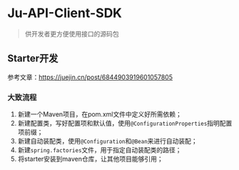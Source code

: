# Ju-API-Client-SDK

> 供开发者更方便使用接口的源码包

## Starter开发

参考文章：https://juejin.cn/post/6844903919601057805

### 大致流程

1. 新建一个Maven项目，在pom.xml文件中定义好所需依赖；
2. 新建配置类，写好配置项和默认值，使用`@ConfigurationProperties`指明配置项前缀；
3. 新建自动装配类，使用`@Configuration`和`@Bean`来进行自动装配；
4. 新建`spring.factories`文件，用于指定自动装配类的路径；
5. 将starter安装到maven仓库，让其他项目能够引用；